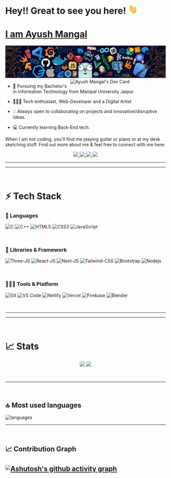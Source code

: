 # Hey!! Great to see you here! <img src="src/wave.gif" width="30px" height="30px">


<a href="https://www.ayushmangal.com
"><h1>I am Ayush Mangal</h1></a>
<img src="src/header_.png">
<a href="https://app.daily.dev/0xayushM"><img align="right" src="https://api.daily.dev/devcards/abacddbe9d6046999e01ee39611f40c3.png?r=gar" width="300" alt="Ayush Mangal's Dev Card"/></a>

* 📖 Pursuing my Bachelor's in Information Technology from Manipal University Jaipur. 

* 🧑🏻‍💻 Tech enthusiast, Web-Developer and a Digital Artist 

* 💡 Always open to collaborating on projects and innovative/disruptive ideas. 

* 💻 Currently learning Back-End tech.


When I am not coding, you'll find me playing guitar or piano or at my desk sketching stuff. Find out more about me & feel free to connect with me here:

<p align="center">
	<a href="https://www.linkedin.com/in/0xayushM/">
		<img src="https://img.shields.io/badge/LinkedIn-0077B5?style=for-the-badge&logo=linkedin&logoColor=white" />
	</a>
	<a href="https://twitter.com/0xayushM">
		<img src="https://img.shields.io/badge/Twitter-1DA1F2?style=for-the-badge&logo=twitter&logoColor=white" />
	</a>
  <a href="https://www.ayushmangal.com">
		<img src="https://img.shields.io/badge/portfolio-1AA260?style=for-the-badge&logo=About.me&logoColor=white" />
	</a>
  <a href="mailto:mangal.ayush.4982@gmail.com">
		<img src="https://img.shields.io/badge/Gmail-D14836?style=for-the-badge&logo=gmail&logoColor=white" />
	</a>
</p>

<hr>
<hr>
<br>

# ⚡ Tech Stack

### 🚀 Languages

![C](https://img.shields.io/badge/C-00599C?style=for-the-badge&logo=c&logoColor=white)
![C++](https://img.shields.io/badge/C%2B%2B-00599C?style=for-the-badge&logo=c%2B%2B&logoColor=white)
![HTML5](https://img.shields.io/badge/HTML5-E34F26?style=for-the-badge&logo=html5&logoColor=white)
![CSS3](https://img.shields.io/badge/CSS3-1572B6?style=for-the-badge&logo=css3&logoColor=white)
![JavaScript](https://img.shields.io/badge/JavaScript-323330?style=for-the-badge&logo=javascript&logoColor=F7DF1E)

<br>

### 🧩 Libraries & Framework

![Three-JS](https://img.shields.io/badge/Three.Js-cc00ff?style=for-the-badge&logo=threedotjs&logoColor=white)
![React-JS](https://img.shields.io/badge/ReactJs-20232A?style=for-the-badge&logo=react&logoColor=61DAFB)
![Next-JS](https://img.shields.io/badge/Next.Js-00ffff?style=for-the-badge&logo=nextdotjs&logoColor=61DAFB)
![Tailwind-CSS](https://img.shields.io/badge/Tailwind-ff6666?style=for-the-badge&logo=tailwindcss&logoColor=61DAFB)
![Bootstrap](https://img.shields.io/badge/Bootstrap-563D7C?style=for-the-badge&logo=bootstrap&logoColor=white)
![Nodejs](https://img.shields.io/badge/Node.js-339933?style=for-the-badge&logo=nodedotjs&logoColor=white)

<br>

### 🧑🏻‍💻 Tools & Platform

![Git](https://img.shields.io/badge/Git-F05032?style=for-the-badge&logo=git&logoColor=white)
![VS Code](https://img.shields.io/badge/Visual_Studio_Code-0078D4?style=for-the-badge&logo=visual%20studio%20code&logoColor=white)
![Netlify](https://img.shields.io/badge/Netlify-00C7B7?style=for-the-badge&logo=netlify&logoColor=white)
![Vercel](https://img.shields.io/badge/Vercel-000000?style=for-the-badge&logo=vercel&logoColor=white)
![Firebase](https://img.shields.io/badge/Firebase-0099ff?style=for-the-badge&logo=firebase&logoColor=white)
![Blender](https://img.shields.io/badge/Blender-003366?style=for-the-badge&logo=blender&logoColor=white)

<br>
<hr>
<hr>
<br>

# 📈 Stats

<p align="center">
  <img width="48%" src="https://github-readme-stats.vercel.app/api?username=0xayushM&show_icons=true&hide_border=true&theme=radical" />
  <img width="48%" src="https://github-readme-streak-stats.herokuapp.com/?user=0xayushM&hide_border=true&theme=radical" />
</p>
<br>
<hr>
<br>

## 🔝 Most used languages

  <img alt="languages" src="https://github-readme-stats.vercel.app/api/top-langs/?username=0xayushM&layout=compact&hide_border=true&theme=radical" />

<br>
<hr>
<br>

## 📈 Contribution Graph

[![Ashutosh's github activity graph](https://github-readme-activity-graph.vercel.app/graph?username=Ashutosh00710&theme=react-dark)](https://github.com/ashutosh00710/github-readme-activity-graph)
---
